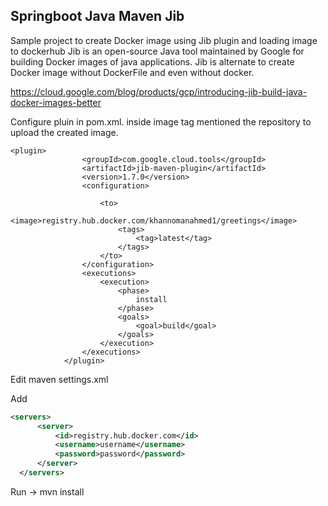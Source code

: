 ## Springboot Java Maven Jib


Sample project to create Docker image using Jib plugin and loading image to dockerhub
Jib is an open-source Java tool maintained by Google for building Docker images of java applications. Jib is alternate to create Docker image without DockerFile and even without docker.

 https://cloud.google.com/blog/products/gcp/introducing-jib-build-java-docker-images-better

Configure pluin in pom.xml. inside image tag  mentioned the repository to upload the created image.

```
<plugin>
                <groupId>com.google.cloud.tools</groupId>
                <artifactId>jib-maven-plugin</artifactId>
                <version>1.7.0</version>
                <configuration>

                    <to>
                        <image>registry.hub.docker.com/khannomanahmed1/greetings</image>
                        <tags>
                            <tag>latest</tag>
                        </tags>
                    </to>
                </configuration>
                <executions>
                    <execution>
                        <phase>
                            install
                        </phase>
                        <goals>
                            <goal>build</goal>
                        </goals>
                    </execution>
                </executions>
            </plugin>

 ```           
            
  Edit  maven settings.xml 
  
  Add  
   ```xml
   <servers>
         <server>
             <id>registry.hub.docker.com</id>
             <username>username</username>
             <password>password</password>
         </server>
     </servers>
  ```
  
 Run ->
       mvn install 
 
